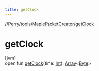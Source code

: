 ```yaml
---
title: getClock
---
```

//[Perry](../../../index.html)/[tools](../index.html)/[MaplePacketCreator](index.html)/[getClock](get-clock.html)



# getClock



[jvm]\
open fun [getClock](get-clock.html)(time: [Int](https://kotlinlang.org/api/latest/jvm/stdlib/kotlin/-int/index.html)): [Array](https://kotlinlang.org/api/latest/jvm/stdlib/kotlin/-array/index.html)&lt;[Byte](https://kotlinlang.org/api/latest/jvm/stdlib/kotlin/-byte/index.html)&gt;




